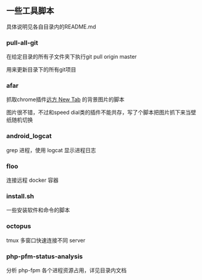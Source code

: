 ## 一些工具脚本

具体说明见各自目录内的README.md

### pull-all-git

在给定目录的所有子文件夹下执行git pull origin master

用来更新目录下的所有git项目

### afar

抓取chrome插件[远方 New Tab](https://chrome.google.com/webstore/detail/dream-afar-new-tab/henmfoppjjkcencpbjaigfahdjlgpegn?hl=zh-CN) 的背景图片的脚本

图片很不错，不过和speed dial类的插件不能共存，写了个脚本把图片抓下来当壁纸随机切换

### android_logcat

grep 进程，使用 logcat 显示进程日志

### floo

连接远程 docker 容器

### install.sh

一些安装软件和命令的脚本

### octopus

tmux 多窗口快速连接不同 server

### php-pfm-status-analysis

分析 php-fpm 各个进程资源占用，详见目录内文档
